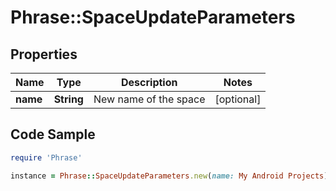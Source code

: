 # Phrase::SpaceUpdateParameters

## Properties

Name | Type | Description | Notes
------------ | ------------- | ------------- | -------------
**name** | **String** | New name of the space | [optional] 

## Code Sample

```ruby
require 'Phrase'

instance = Phrase::SpaceUpdateParameters.new(name: My Android Projects)
```


